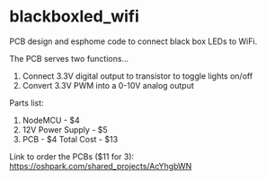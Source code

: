 # blackboxled_wifi
PCB design and esphome code to connect black box LEDs to WiFi.

The PCB serves two functions...
1) Connect 3.3V digital output to transistor to toggle lights on/off
2) Convert 3.3V PWM into a 0-10V analog output

Parts list:
1) NodeMCU - $4
2) 12V Power Supply - $5
3) PCB - $4
Total Cost - $13

Link to order the PCBs ($11 for 3):
https://oshpark.com/shared_projects/AcYhgbWN